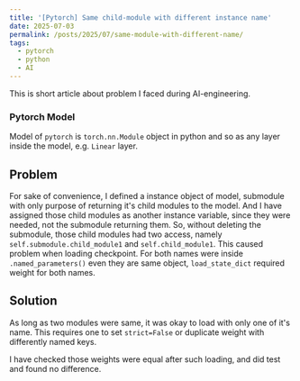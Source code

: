 ```yaml
---
title: '[Pytorch] Same child-module with different instance name'
date: 2025-07-03
permalink: /posts/2025/07/same-module-with-different-name/
tags:
  - pytorch
  - python
  - AI
---
```

This is short article about problem I faced during AI-engineering.

### Pytorch Model
Model of `pytorch` is `torch.nn.Module` object in python and so as any layer inside the model, e.g. `Linear` layer.

## Problem
For sake of convenience, I defined a instance object of model, submodule with only purpose of returning
it's child modules to the model. And I have assigned those child modules as another instance variable, since they were needed, not the submodule returning them. So, without deleting the submodule, those child modules had two access,
namely `self.submodule.child_module1` and `self.child_module1`. 
This caused problem when loading checkpoint. 
For both names were inside `.named_parameters()` even they are same object,
`load_state_dict` required weight for both names.

## Solution
As long as two modules were same, it was okay to load with only one of it's name. 
This requires one to set `strict=False` or duplicate weight with differently named keys.

I have checked those weights were equal after such loading, and did test and found no difference.